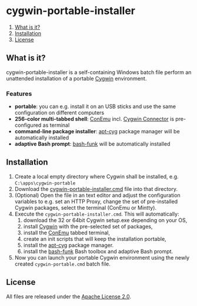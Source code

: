 # cygwin-portable-installer

1. [What is it?](#what-is-it)
1. [Installation](#install)
1. [License](#license)


## <a name="what-is-it"></a>What is it?

cygwin-portable-installer is a self-containing Windows batch file perform an unattended installation of a portable [Cygwin](http://cygwin.org) environment.

### Features

* **portable**: you can e.g. install it on an USB sticks and use the same configuration on different computers
* **256-color multi-tabbed shell**: [ConEmu](https://conemu.github.io/) incl. [Cygwin Connector](https://github.com/Maximus5/cygwin-connector) is pre-configured as terminal
* **command-line package installer**: [apt-cyg](https://github.com/transcode-open/apt-cyg) package manager will be automatically installed
* **adaptive Bash prompt**: [bash-funk](https://github.com/vegardit/bash-funk) will be automatically installed


## <a name="install"></a>Installation

1. Create a local empty directory where Cygwin shall be installed, e.g. `C:\apps\cygwin-portable`
2. Download the [cygwin-portable-installer.cmd](https://github.com/vegardit/cygwin-portable-installer/blob/master/cygwin-portable-installer.cmd) file into that directory.
3. (Optional) Open the file in an text editor and adjust the configuration variables to e.g. set an HTTP Proxy, change the set of pre-installed Cygwin packages, select the terminal (ConEmu or Mintty).
4. Execute the `cygwin-portable-installer.cmd`. This will automatically:
    1. download the 32 or 64bit Cygwin setup.exe depending on your OS,
    2. install [Cygwin](http://cygwin.org) with the pre-selected set of packages,
    3. install the [ConEmu](https://conemu.github.io/) tabbed terminal,
    4. create an init scripts that will keep the installation portable,
    5. install the [apt-cyg](https://github.com/transcode-open/apt-cyg) package manager.
    6. install the [bash-funk](https://github.com/vegardit/bash-funk) Bash toolbox and adaptive Bash prompt.
5. Now you can launch your portable Cygwin environment using the newly created `cygwin-portable.cmd` batch file.


## <a name="license"></a>License

All files are released under the [Apache License 2.0](https://github.com/vegardit/bash-funk/blob/master/LICENSE.txt).
